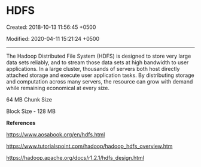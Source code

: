 # HDFS

Created: 2018-10-13 11:56:45 +0500

Modified: 2020-04-11 15:21:24 +0500

---

The Hadoop Distributed File System (HDFS) is designed to store very large data sets reliably, and to stream those data sets at high bandwidth to user applications. In a large cluster, thousands of servers both host directly attached storage and execute user application tasks. By distributing storage and computation across many servers, the resource can grow with demand while remaining economical at every size.



64 MB Chunk Size

Block Size - 128 MB



**References**

<https://www.aosabook.org/en/hdfs.html>

<https://www.tutorialspoint.com/hadoop/hadoop_hdfs_overview.htm>

<https://hadoop.apache.org/docs/r1.2.1/hdfs_design.html>
